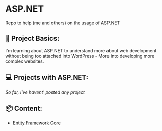 # ASP.NET
Repo to help (me and others) on the usage of ASP.NET

## 📝 Project Basics:
I'm learning about ASP.NET to understand more about web development without being too attached into WordPress - More into developing more complex websites.

## 💻 Projects with ASP.NET:
*So far, I've havent' posted any project*

## 📦 Content:
- [Entity Framework Core](https://github.com/raphaelfrei/asp-net/blob/main/ef-code.md)
